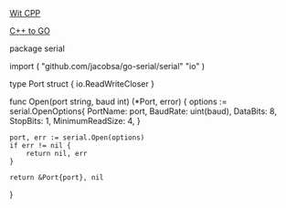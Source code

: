 [Wit CPP](https://github.com/WITMOTION/WitStandardProtocol_JY901/tree/main/C%2B%2B/NORMAL_WIN_CPP)

[C++ to GO](https://www.codeconvert.ai/c++-to-golang-converter)



package serial

import (
	"github.com/jacobsa/go-serial/serial"
	"io"
)

type Port struct {
	io.ReadWriteCloser
}

func Open(port string, baud int) (*Port, error) {
	options := serial.OpenOptions{
		PortName:        port,
		BaudRate:        uint(baud),
		DataBits:        8,
		StopBits:        1,
		MinimumReadSize: 4,
	}

	port, err := serial.Open(options)
	if err != nil {
		return nil, err
	}

	return &Port{port}, nil
}
